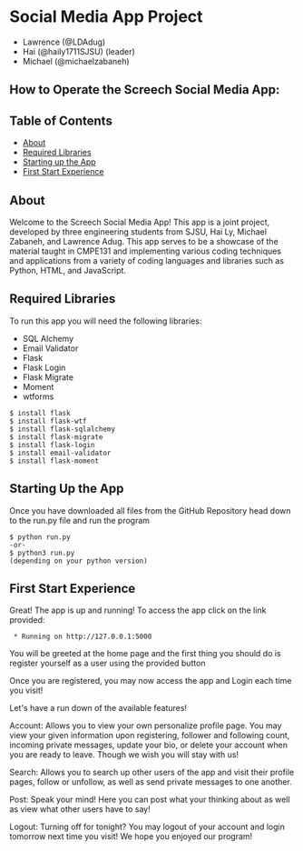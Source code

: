 # Social Media App Project
- Lawrence (@LDAdug)
- Hai (@haily1711SJSU) (leader)
- Michael (@michaelzabaneh)

## How to Operate the Screech Social Media App:

## Table of Contents
* [About](#about)
* [Required Libraries](#required-libraries)
* [Starting up the App](#starting-up-the-app)
* [First Start Experience](#first-start-experience)

## About
Welcome to the Screech Social Media App! This app is a joint project, developed by three engineering students from SJSU, Hai Ly, Michael Zabaneh, and Lawrence Adug. This app serves to be a showcase of the material taught in CMPE131 and implementing various coding techniques and applications from a variety of coding languages and libraries such as Python, HTML, and JavaScript.

## Required Libraries
To run this app you will need the following libraries:
* SQL Alchemy
* Email Validator
* Flask
* Flask Login
* Flask Migrate
* Moment
* wtforms
```
$ install flask
$ install flask-wtf
$ install flask-sqlalchemy
$ install flask-migrate
$ install flask-login
$ install email-validator
$ install flask-moment
```
## Starting Up the App
Once you have downloaded all files from the GitHub Repository
head down to the run.py file and run the program
```
$ python run.py
-or-
$ python3 run.py 
(depending on your python version)
```

## First Start Experience
Great! The app is up and running! To access the app click on the link provided:
```
 * Running on http://127.0.0.1:5000
```
You will be greeted at the home page and the first thing you should do is register yourself as a user using the provided button

Once you are registered, you may now access the app and Login each time you visit!

Let's have a run down of the available features! 

Account: Allows you to view your own personalize profile page. You may view your given information upon registering, follower and following count, incoming private messages, update your bio, or delete your account when you are ready to leave. Though we wish you will stay with us!

Search: Allows you to search up other users of the app and visit their profile pages, follow or unfollow, as well as send private messages to one another.

Post: Speak your mind! Here you can post what your thinking about as well as view what other users have to say!

Logout: Turning off for tonight? You may logout of your account and login tomorrow next time you visit! We hope you enjoyed our program!
